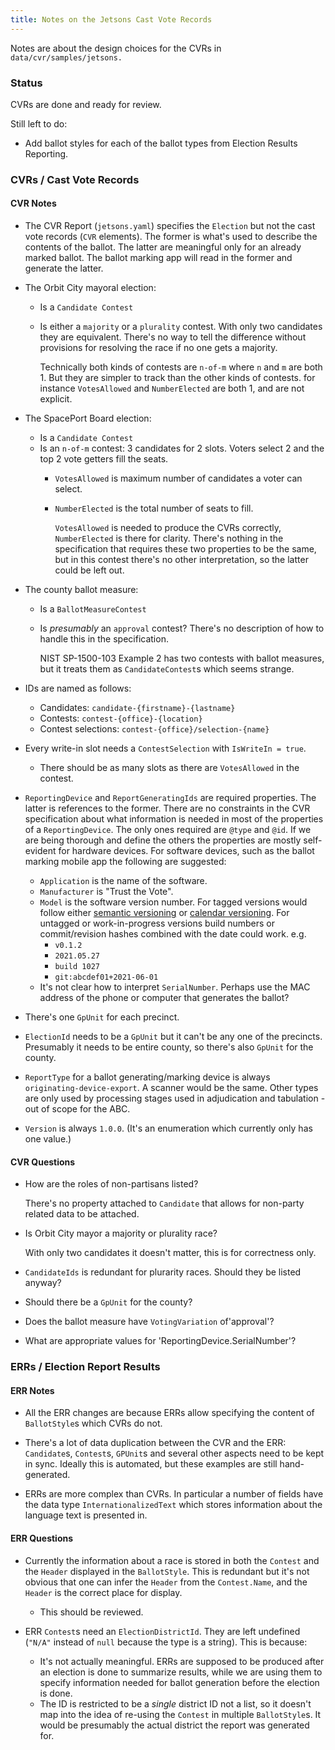 ```yaml
---
title: Notes on the Jetsons Cast Vote Records
---
```


Notes are about the design choices for the CVRs in `data/cvr/samples/jetsons.`

### Status

CVRs are done and ready for review.

Still left to do:

- Add ballot styles for each of the ballot types from Election Results Reporting.

### CVRs / Cast Vote Records

#### CVR Notes

- The CVR Report (`jetsons.yaml`) specifies the `Election` but not the cast vote records (`CVR` elements). The former is what's used to describe the contents of the ballot. The latter are meaningful only for an already marked ballot. The ballot marking app will read in the former and generate the latter.

- The Orbit City mayoral election:
    - Is a `Candidate Contest`
    - Is either a `majority` or a `plurality` contest. With only two candidates they are equivalent. There's no way to tell the difference without provisions for resolving the race if no one gets a majority.
        
        Technically both kinds of contests are `n-of-m` where `n` and `m` are both 1. But they are simpler to track than the other kinds of contests. for instance `VotesAllowed` and `NumberElected` are both 1, and are not explicit.

- The SpacePort Board election:
    - Is a `Candidate Contest`
    - Is an `n-of-m` contest: 3 candidates for 2 slots. Voters select 2 and the top 2 vote getters fill the seats.
        - `VotesAllowed` is maximum number of candidates a voter can select.
        - `NumberElected` is the total number of seats to fill.

            `VotesAllowed` is needed to produce the CVRs correctly, `NumberElected` is there for clarity. There's nothing in the specification that requires these two properties to be the same, but in this contest there's no other interpretation, so the latter could be left out.

- The county ballot measure:
    - Is a `BallotMeasureContest`
    - Is _presumably_ an `approval` contest? There's no description of how to handle this in the specification.
        
        NIST SP-1500-103 Example 2 has two contests with ballot measures, but it treats them as `CandidateContest`s which seems strange.

- IDs are named as follows:
    - Candidates: `candidate-{firstname}-{lastname}`
    - Contests: `contest-{office}-{location}`
    - Contest selections: `contest-{office}/selection-{name}`

- Every write-in slot needs a `ContestSelection` with `IsWriteIn = true`.
  - There should be as many slots as there are `VotesAllowed` in the contest.

- `ReportingDevice` and `ReportGeneratingIds` are required properties. The latter is references to the former. There are no constraints in the CVR specification about what information is needed in most of the properties of a `ReportingDevice`. The only ones required are `@type` and `@id`. If we are being thorough and define the others the properties are mostly self-evident for hardware devices. For software devices, such as the ballot marking mobile app the following are suggested:
    - `Application` is the name of the software.
    - `Manufacturer` is "Trust the Vote".
    - `Model` is the software version number. For tagged versions would follow either [semantic versioning](https://semver.org) or [calendar versioning](https://calver.org). For untagged or work-in-progress versions build numbers or commit/revision hashes combined with the date could work.
    e.g.
        - `v0.1.2`
        - `2021.05.27`
        - `build 1027`
        - `git:abcdef01+2021-06-01`
    - It's not clear how to interpret `SerialNumber`. Perhaps use the MAC address of the phone or computer that generates the ballot?

- There's one `GpUnit` for each precinct.

- `ElectionId` needs to be a `GpUnit` but it can't be any one of the precincts. Presumably it needs to be entire county, so there's also `GpUnit` for the county.

- `ReportType` for a ballot generating/marking device is always `originating-device-export`. A scanner would be the same. Other types are only used by processing stages used in adjudication and tabulation - out of scope for the ABC.

- `Version` is always `1.0.0`. (It's an enumeration which currently only has one value.)

#### CVR Questions

- How are the roles of non-partisans listed?

    There's no property attached to `Candidate` that allows for non-party related data to be attached.

- Is Orbit City mayor a majority or plurality race?

    With only two candidates it doesn't matter, this is for correctness only.

- `CandidateIds` is redundant for plurarity races. Should they be listed anyway?

- Should there be a `GpUnit` for the county?

- Does the ballot measure have `VotingVariation` of'approval'?

- What are appropriate values for 'ReportingDevice.SerialNumber'?

### ERRs / Election Report Results

#### ERR Notes

- All the ERR changes are because ERRs allow specifying the content of `BallotStyle`s which CVRs do not.

- There's a lot of data duplication between the CVR and the ERR: `Candidate`s, `Contest`s, `GPUnit`s and several other aspects need to be kept in sync. Ideally this is automated, but these examples are still hand-generated.

- ERRs are more complex than CVRs. In particular a number of fields have the data type `InternationalizedText` which stores information about the language text is presented in.

#### ERR Questions

- Currently the information about a race is stored in both the `Contest` and the `Header` displayed in the `BallotStyle`. This is redundant but it's not obvious that one can infer the `Header` from the `Contest.Name`, and the `Header` is the correct place for display.
    - This should be reviewed.

- ERR `Contest`s need an `ElectionDistrictId`. They are left undefined (`"N/A"` instead of `null` because the type is a string). This is because:
    - It's not actually meaningful. ERRs are supposed to be produced after an election is done to summarize results, while we are using them to specify information needed for ballot generation before the election is done.
    - The ID is restricted to be a *single* district ID not a list, so it doesn't map into the idea of re-using the `Contest` in multiple `BallotStyle`s. It would be presumably the actual district the report was generated for.
